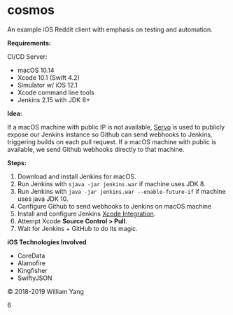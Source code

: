 # cosmos
An example iOS Reddit client with emphasis on testing and automation.

__Requirements:__

CI/CD Server: 

* macOS 10.14
* Xcode 10.1 (Swift 4.2) 
* Simulator w/ iOS 12.1
* Xcode command line tools
* Jenkins 2.15 with JDK 8+

__Idea:__

If a macOS machine with public IP is not available, [Servo](http://serveo.net) is used to publicly expose our Jenkins instance so Github can send webhooks to Jenkins, triggering builds on each pull request. If a macOS machine with public is available, we send Github webhooks directly to that machine. 

__Steps:__

1. Download and install Jenkins for macOS. 
2. Run Jenkins with ```sjava -jar jenkins.war``` if machine uses JDK 8.
3. Run Jenkins with ```java -jar jenkins.war --enable-future-if``` if machine uses java JDK 10.
4. Configure Github to send webhooks to Jenkins on macOS machine
7. Install and configure Jenkins [Xcode Integration](https://plugins.jenkins.io/xcode-plugin).
8. Attempt Xcode __Source Control > Pull__.
9. Wait for Jenkins + GitHub to do its magic.

__iOS Technologies Involved__

* CoreData 
* Alamofire 
* Kingfisher
* SwiftyJSON

© 2018-2019 William Yang

6












